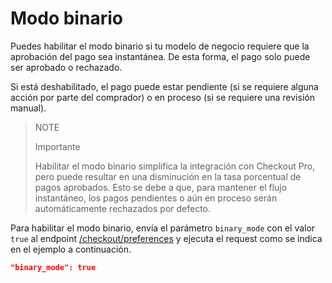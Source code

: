 # Modo binario

Puedes habilitar el modo binario si tu modelo de negocio requiere que la aprobación del pago sea instantánea. De esta forma, el pago solo puede ser aprobado o rechazado.

Si está deshabilitado, el pago puede estar pendiente (si se requiere alguna acción por parte del comprador) o en proceso (si se requiere una revisión manual).


> NOTE
>
> Importante
>
> Habilitar el modo binario simplifica la integración con Checkout Pro, pero puede resultar en una disminución en la tasa porcentual de pagos aprobados. Esto se debe a que, para mantener el flujo instantáneo, los pagos pendientes o aún en proceso serán automáticamente rechazados por defecto.


Para habilitar el modo binario, envía el parámetro `binary_mode` con el valor `true` al endpoint [/checkout/preferences](/developers/es/reference/preferences/_checkout_preferences/post) y ejecuta el request como se indica en el ejemplo a continuación.


```json
"binary_mode": true
```


